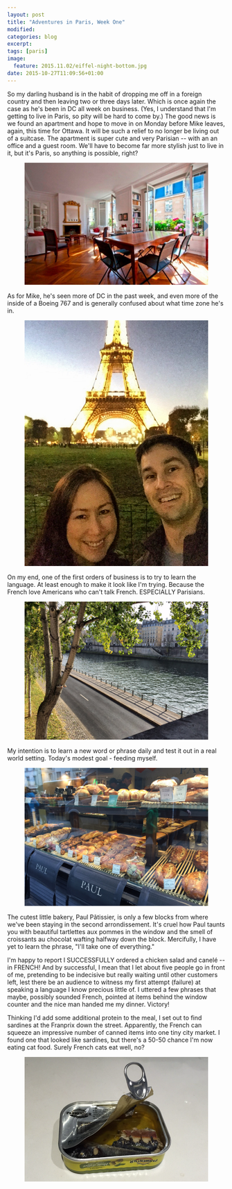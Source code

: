 ```yaml
---
layout: post
title: "Adventures in Paris, Week One"
modified:
categories: blog
excerpt:
tags: [paris]
image:
  feature: 2015.11.02/eiffel-night-bottom.jpg
date: 2015-10-27T11:09:56+01:00
---
```


So my darling husband is in the habit of dropping me off in a foreign country
and then leaving two or three days later. Which is once again the case as he's
been in DC all week on business. (Yes, I understand that I'm getting to live in
Paris, so pity will be hard to come by.)  The good news is we found an
apartment and hope to move in on Monday before Mike leaves, again, this time
for Ottawa. It will be such a relief to no longer be living out of a suitcase.
The apartment is super cute and very Parisian -- with an an office and a
guest room. We'll have to become far more stylish just to live in it, but
it's Paris, so anything is possible, right? 

<figure class="centered">
  <img src="/images/2015.11.02/apartment.png"/>
</figure>

As for Mike, he's seen more of DC in the past week, and even more of the inside
of a Boeing 767 and is generally confused about what time zone he's in.

<figure class="half centered">
  <img src="/images/2015.11.02/selfie.jpg"/>
</figure>

On my end, one of the first orders of business is to try to learn the language.
At least enough to make it look like I'm trying. Because the French love
Americans who can't talk French. ESPECIALLY Parisians.  

<figure>
  <img src="/images/2015.11.02/river.jpg"/>
</figure>

My intention is to learn a new word or phrase daily and test it out in a real
world setting. Today's modest goal - feeding myself.

<figure>
  <img src="/images/2015.11.02/paul-window.jpg" />
</figure>

The cutest little bakery, Paul Pâtissier, is only a few blocks from where we've
been staying in the second arrondissement. It's cruel how Paul taunts you with
beautiful tartlettes aux pommes in the window and the smell of croissants au
chocolat wafting halfway down the block. Mercifully, I have yet to learn the
phrase, "I'll take one of everything." 

I'm happy to report I SUCCESSFULLY ordered a chicken salad and canelé -- in
FRENCH!  And by successful, I mean that I let about five people go in front of
me, pretending to be indecisive but really waiting until other customers left,
lest there be an audience to witness my first attempt (failure) at speaking a
language I know precious little of. I uttered a few phrases that maybe,
possibly sounded French, pointed at items behind the window counter and the
nice man handed me my dinner. Victory!

Thinking I'd add some additional protein to the meal, I set out to find
sardines at the Franprix down the street. Apparently, the French can squeeze an
impressive number of canned items into one tiny city market. I found one that
looked like sardines, but there's a 50-50 chance I'm now eating cat food.
Surely French cats eat well, no?

<figure class="centered">
  <img src="/images/2015.11.02/sardines.png" />
</figure>
